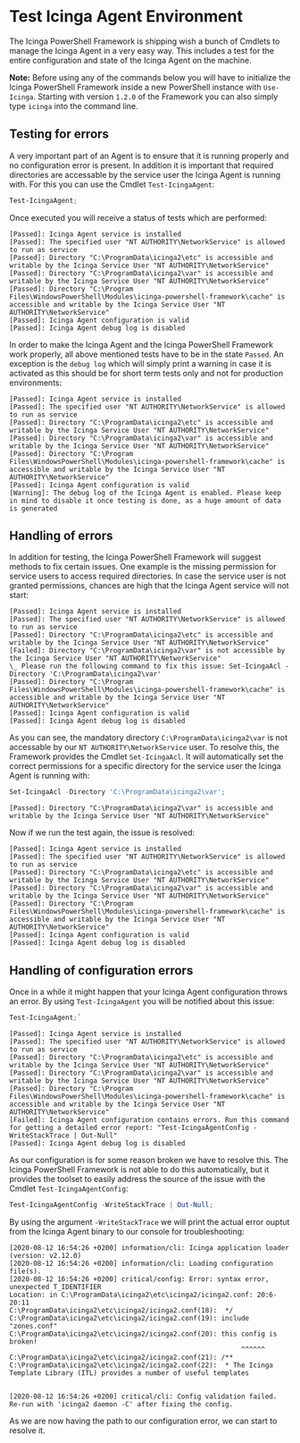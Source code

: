 # Test Icinga Agent Environment

The Icinga PowerShell Framework is shipping wish a bunch of Cmdlets to manage the Icinga Agent in a very easy way. This includes a test for the entire configuration and state of the Icinga Agent on the machine.

**Note:** Before using any of the commands below you will have to initialize the Icinga PowerShell Framework inside a new PowerShell instance with `Use-Icinga`. Starting with version `1.2.0` of the Framework you can also simply type `icinga` into the command line.

## Testing for errors

A very important part of an Agent is to ensure that it is running properly and no configuration error is present. In addition it is important that required directories are accessable by the service user the Icinga Agent is running with. For this you can use the Cmdlet `Test-IcingaAgent`:

```powershell
Test-IcingaAgent;
```

Once executed you will receive a status of tests which are performed:

```text
[Passed]: Icinga Agent service is installed
[Passed]: The specified user "NT AUTHORITY\NetworkService" is allowed to run as service
[Passed]: Directory "C:\ProgramData\icinga2\etc" is accessible and writable by the Icinga Service User "NT AUTHORITY\NetworkService"
[Passed]: Directory "C:\ProgramData\icinga2\var" is accessible and writable by the Icinga Service User "NT AUTHORITY\NetworkService"
[Passed]: Directory "C:\Program Files\WindowsPowerShell\Modules\icinga-powershell-framework\cache" is accessible and writable by the Icinga Service User "NT AUTHORITY\NetworkService"
[Passed]: Icinga Agent configuration is valid
[Passed]: Icinga Agent debug log is disabled
```

In order to make the Icinga Agent and the Icinga PowerShell Framework work properly, all above mentioned tests have to be in the state `Passed`. An exception is the `debug log` which will simply print a warning in case it is activated as this should be for short term tests only and not for production environments:

```text
[Passed]: Icinga Agent service is installed
[Passed]: The specified user "NT AUTHORITY\NetworkService" is allowed to run as service
[Passed]: Directory "C:\ProgramData\icinga2\etc" is accessible and writable by the Icinga Service User "NT AUTHORITY\NetworkService"
[Passed]: Directory "C:\ProgramData\icinga2\var" is accessible and writable by the Icinga Service User "NT AUTHORITY\NetworkService"
[Passed]: Directory "C:\Program Files\WindowsPowerShell\Modules\icinga-powershell-framework\cache" is accessible and writable by the Icinga Service User "NT AUTHORITY\NetworkService"
[Passed]: Icinga Agent configuration is valid
[Warning]: The debug log of the Icinga Agent is enabled. Please keep in mind to disable it once testing is done, as a huge amount of data is generated
```

## Handling of errors

In addition for testing, the Icinga PowerShell Framework will suggest methods to fix certain issues. One example is the missing permission for service users to access required directories. In case the service user is not granted permissions, chances are high that the Icinga Agent service will not start:

```text
[Passed]: Icinga Agent service is installed
[Passed]: The specified user "NT AUTHORITY\NetworkService" is allowed to run as service
[Passed]: Directory "C:\ProgramData\icinga2\etc" is accessible and writable by the Icinga Service User "NT AUTHORITY\NetworkService"
[Failed]: Directory "C:\ProgramData\icinga2\var" is not accessible by the Icinga Service User "NT AUTHORITY\NetworkService"
\_ Please run the following command to fix this issue: Set-IcingaAcl -Directory 'C:\ProgramData\icinga2\var'
[Passed]: Directory "C:\Program Files\WindowsPowerShell\Modules\icinga-powershell-framework\cache" is accessible and writable by the Icinga Service User "NT AUTHORITY\NetworkService"
[Passed]: Icinga Agent configuration is valid
[Passed]: Icinga Agent debug log is disabled
```

As you can see, the mandatory directory `C:\ProgramData\icinga2\var` is not accessable by our `NT AUTHORITY\NetworkService` user. To resolve this, the Framework provides the Cmdlet `Set-IcingaAcl`. It will automatically set the correct permissions for a specific directory for the service user the Icinga Agent is running with:

```powershell
Set-IcingaAcl -Directory 'C:\ProgramData\icinga2\var';
```

```text
[Passed]: Directory "C:\ProgramData\icinga2\var" is accessible and writable by the Icinga Service User "NT AUTHORITY\NetworkService"
```

Now if we run the test again, the issue is resolved:

```text
[Passed]: Icinga Agent service is installed
[Passed]: The specified user "NT AUTHORITY\NetworkService" is allowed to run as service
[Passed]: Directory "C:\ProgramData\icinga2\etc" is accessible and writable by the Icinga Service User "NT AUTHORITY\NetworkService"
[Passed]: Directory "C:\ProgramData\icinga2\var" is accessible and writable by the Icinga Service User "NT AUTHORITY\NetworkService"
[Passed]: Directory "C:\Program Files\WindowsPowerShell\Modules\icinga-powershell-framework\cache" is accessible and writable by the Icinga Service User "NT AUTHORITY\NetworkService"
[Passed]: Icinga Agent configuration is valid
[Passed]: Icinga Agent debug log is disabled
```

## Handling of configuration errors

Once in a while it might happen that your Icinga Agent configuration throws an error. By using  `Test-IcingaAgent` you will be notified about this issue:

```powershell
Test-IcingaAgent;`
```

```text
[Passed]: Icinga Agent service is installed
[Passed]: The specified user "NT AUTHORITY\NetworkService" is allowed to run as service
[Passed]: Directory "C:\ProgramData\icinga2\etc" is accessible and writable by the Icinga Service User "NT AUTHORITY\NetworkService"
[Passed]: Directory "C:\ProgramData\icinga2\var" is accessible and writable by the Icinga Service User "NT AUTHORITY\NetworkService"
[Passed]: Directory "C:\Program Files\WindowsPowerShell\Modules\icinga-powershell-framework\cache" is accessible and writable by the Icinga Service User "NT AUTHORITY\NetworkService"
[Failed]: Icinga Agent configuration contains errors. Run this command for getting a detailed error report: "Test-IcingaAgentConfig -WriteStackTrace | Out-Null"
[Passed]: Icinga Agent debug log is disabled
```

As our configuration is for some reason broken we have to resolve this. The Icinga PowerShell Framework is not able to do this automatically, but it provides the toolset to easily address the source of the issue with the Cmdlet `Test-IcingaAgentConfig`:

```powershell
Test-IcingaAgentConfig -WriteStackTrace | Out-Null;
```

By using the argument `-WriteStackTrace` we will print the actual error ouptut from the Icinga Agent binary to our console for troubleshooting:

```text
[2020-08-12 16:54:26 +0200] information/cli: Icinga application loader (version: v2.12.0)
[2020-08-12 16:54:26 +0200] information/cli: Loading configuration file(s).
[2020-08-12 16:54:26 +0200] critical/config: Error: syntax error, unexpected T_IDENTIFIER
Location: in C:\ProgramData\icinga2\etc\icinga2/icinga2.conf: 20:6-20:11
C:\ProgramData\icinga2\etc\icinga2/icinga2.conf(18):  */
C:\ProgramData\icinga2\etc\icinga2/icinga2.conf(19): include "zones.conf"
C:\ProgramData\icinga2\etc\icinga2/icinga2.conf(20): this config is broken!
                                                          ^^^^^^
C:\ProgramData\icinga2\etc\icinga2/icinga2.conf(21): /**
C:\ProgramData\icinga2\etc\icinga2/icinga2.conf(22):  * The Icinga Template Library (ITL) provides a number of useful templates


[2020-08-12 16:54:26 +0200] critical/cli: Config validation failed. Re-run with 'icinga2 daemon -C' after fixing the config.
```

As we are now having the path to our configuration error, we can start to resolve it.
